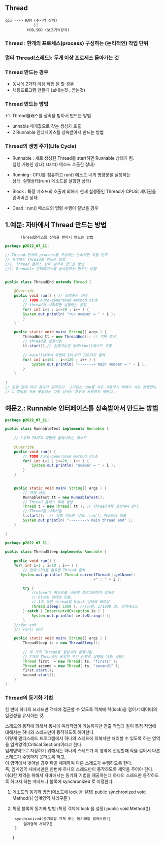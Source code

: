## Thread
```````````````````
cpu ---> RAM (주기억 장치)  
             ||
          HDD,SDD (보조기억장치)
`````````````````````````````````
### Thread : 한개의 프로세스(process) 구성하는 (논리적인) 작업 단위
### 멀티 Thread(스레드):  두개 이상 프로세스 돌아가는 것

### Thread 만드는 경우
*  동시에 2가지 이상 작업 을 할 경우 
*  채팅프로그램 만들때 (보내는것 , 받는것)
### Thread 만드는 방법 
*1. Thread클래스를 상속을 받아서 만드는 방법
*    unnable 매개값으로 갖는 생성자 호출
* 2 Runnable 인터페이스를 상속받아서 만드는 방법

###  Thread의 생명 주기(Life Cycle)

* Runnable :  새로 생성한 Thread를 start하면 Runnable 상태가 됨.  
실행 가능한 상태( start() 메소드 호출한 상태)  

* Running : CPU를 점유하고 run() 메소드 내의 명령문을 실행하는   
	  상태. 실행상태(run() 메소드를 실행한 상태)  

* Block : 특정 메소드의 호출에 의해서 현재 실행중인 Thread가 CPU의   제어권을 잃어버린 상태.  

* Dead : run() 메소드의 명령 수행이 끝났을 경우  

## 1.예문: 자바에서 Thread 만드는 방법     
           Thread클래스를 상속을 받아서 만드는 방법      
````````````````````````java
package p2022_07_11;

// Thread:한개의 process를 구성하는 논리적인 작업 단위
// 자바에서 Thread를 만드는 방법
//1. Thread 클래스 상속 받아서 만드는 방법
//2. Runnable 인터페이스를 상속받아서 만드는 방법


public class ThreadEnd extends Thread {
	
	@Override
	public void run() { // 실행중인 상태 
		// TODO Auto-generated method stub
		// thread가 시작되면 실행되는 문장
		for( int i=1 ; i<=20 ; i++ ) {
		System.out.println( "run number = " + i );
		}
	}

    public static void main( String[] args ) {		
		ThreadEnd tt = new ThreadEnd(); // 객체 생성 
		// thread를 실행시킴
		tt.start();// 실행가능한 상태:run()메소드 호출
		
		// main()내에서 화면에 101부터 120까지 출력  
		for( int i=101 ; i<=120 ; i++ ) {
			System.out.println( "-------> main number = " + i );
		}
    }
    
}
// 실행 할때 마다 결과가 달라진다. 그이유는 cpu를 서로 사용하기 위해서 서로 경쟁한다.
// 1.방법을 사용 못할때는 다중 상속인 경우에 사용하지 못한다. 
``````````````````````````````````````````
## 예문2.:	Runnable 인터페이스를 상속받아서 만드는 방법
``````````````java
package p2022_07_11;

public class RunnableTest implements Runnable {
	
    // 1부터 20까지 화면에 출력시키는 메소드 
   
    @Override
    public void run() {
    	// TODO Auto-generated method stub
    	for( int i=1 ; i<=20 ; i++ ) {
			System.out.println( "number = " + i );
		}	
    }
   

    public static void main( String[] args ) {
		// 객체 생성
		RunnableTest tt = new RunnableTest();
		// Thread 클래스 객체 생성
		Thread t = new Thread( tt ); // Thread객체 생성해야 한다. 
		// Thread를 시작시킴
		t.start();  // 실행 가능한 상태: run(); 메소드가 호출 
		System.out.println( "--------> main thread end" );
    }
    
}

package p2022_07_11;

public class ThreadSleep implements Runnable {
   
	public void run() {
	for( int i=1 ; i<10 ; i++ ) {
	    // 현재 CPU를 점유한 Thread 출력
	   System.out.println( Thread.currentThread().getName() 
										+" : " + i );

		try {
			//sleep() 메소드를 사용해 프로그래머가 강제로 
			// block 상태로 만듦.
		    // 1초 동안 thread을 block 상태에 빠트림
		    Thread.sleep( 1000 ); //(단위: 1/1000 초) 정적메소드 
		} catch ( InterruptedException ie ) {		    
		    System.out.println( ie.toString() );
		}
	}//for end
    }// run() end

    public static void main( String[] args ) {
		ThreadSleep ts = new ThreadSleep();
		
		// 두 개의 Thread를 생성시켜 실행시킴
		// 2개의 Thread가 동일한 우선 순위로 실행됨.(5인 상태)		
		Thread first  = new Thread( ts, "first1" );
		Thread second = new Thread( ts, "second1" );
		first.start();
		second.start();
    }
}
```````````````````````````````````
###  Thread의 동기화 기법

   한 번에 하나의 쓰레드만 객체에 접근할 수 있도록 객체에 
   락(lock)을 걸어서 데이터의 일관성을 유지하는 것.

스레드의 동작에 의해서 동시에 여러작업이 가능하지만 인출 작업과 같이 특정 작업에 대해서는 하나의 스레드만이 동작하도록 해야한다.  
이렇게 멀티스레드 프로그램에서 하나의 스레드에 의해서만 처리할 수 있도록 하는 영역을 임계영역(Critical Section)이라고 한다.  
임계영역으로 지정하기 위해서는 하나의 스레드가 이 영역에 진입할때 락을 걸어서 다른 스레드가 수행하지 못하도록 하고,   
이 영역에서 벗어날 경우 락을 해제하여 다른 스레드가 수행하도록 한다.   
즉, 임계영역 내에서만은 한번에 하나의 스레드만이 동작하도록 제약을 주어야 한다.  
이러한 제약을 위해서 자바에서는 동기화 기법을 제공하는데 하나의 스레드만 동작하도록 하고자 하는 메서드나 블록에 synchronized 로 지정한다.  


1. 메소드의 동기화 방법(메소드에 lock 을 설정)
    public  synchronized  void  Method(){
      임계영역 처리구문
    }

2. 특정 블록의 동기화 방법 (특정 객체에 lock 을 설정)
    public  void  Method(){

        synchronized(동기화할 객체 또는 동기화할 클래스명){
            임계영역 처리구문
        }
    }

    

















